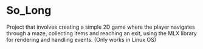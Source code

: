 # So_Long
Project that involves creating a simple 2D game where the player navigates through a maze, collecting items and reaching an exit, using the MLX library for rendering and handling events. (Only works in Linux OS)
